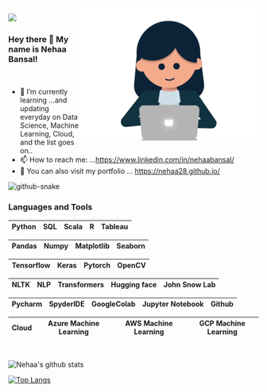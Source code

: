 <img align="right" alt="GIF" src="https://github.com/nehaa28/nehaa28/blob/main/girl.gif" width="360"/>

<!--https://i.imgur.com/9GNZGLH.gif

-->
<!--
**Profile Visitors:**     ![](https://Visitor-badge.glitch.me/badge?page_id=nehaa28.profileviews-badge)
-->

![](https://komarev.com/ghpvc/?username=nehaa28&label=PROFILE+VIEWS)


### Hey there 👋 My name is Nehaa Bansal! 


<br>

<!--
**nehaa28/nehaa28** is a ✨ _special_ ✨ repository because its `README.md` (this file) appears on your GitHub profile.

Here are some ideas to get you started:
-->


- 🌱 I’m currently learning ...and updating everyday on Data Science, Machine Learning, Cloud, and the list goes on..
- 📫 How to reach me: ...https://www.linkedin.com/in/nehaabansal/
- 💞️ You can also visit my portfolio ... https://nehaa28.github.io/

<picture>
  <source media="(prefers-color-scheme: dark)" srcset="/../output/github-contribution-grid-snake-dark.svg" />
  <source media="(prefers-color-scheme: light)" srcset="/../output/github-contribution-grid-snake.svg" />
  <img alt="github-snake" src="github-snake.svg" />
</picture>



### Languages and Tools


| Python | SQL | Scala | R | Tableau |
| :---: | :---: | :---: | :---: | :---: |

| Pandas | Numpy | Matplotlib | Seaborn | 
| :---: | :---: | :---: | :---: | 

| Tensorflow | Keras | Pytorch | OpenCV | 
| :---: | :---: | :---: | :---: |

| NLTK | NLP | Transformers | Hugging face | John Snow Lab |
| :---: | :---: | :---: | :---: | :---: |

| Pycharm | SpyderIDE | GoogleColab | Jupyter Notebook | Github |
| :---: | :---: | :---: | :---: | :---: |

| Cloud | Azure Machine Learning | AWS Machine Learning | GCP Machine Learning |
| :---: | :---: | :---: | :---: |

<br>


![Nehaa's github stats](https://github-readme-stats.vercel.app/api?username=nehaa28&show_icons=true&theme=dark)

[![Top Langs](https://github-readme-stats.vercel.app/api/top-langs/?username=nehaa28&layout=compact&show_icons=true&theme=dark)](https://github.com/nehaa28/github-readme-stats)






